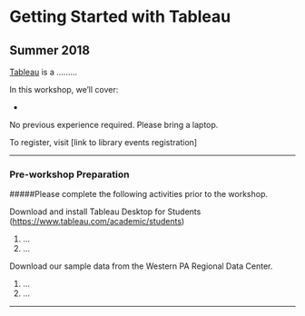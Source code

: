 # Getting Started with Tableau
## Summer 2018

[Tableau](https://www.tableau.com/) is a .........

In this workshop, we’ll cover:

- 

No previous experience required. Please bring a laptop.

To register, visit [link to library events registration]

---

### Pre-workshop Preparation

#####Please complete the following activities prior to the workshop.

Download and install Tableau Desktop for Students (https://www.tableau.com/academic/students)

1. ...
2. ...

Download our sample data from the Western PA Regional Data Center.

1. ...
2. ...
---
